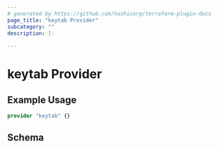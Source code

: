 ```yaml
---
# generated by https://github.com/hashicorp/terraform-plugin-docs
page_title: "keytab Provider"
subcategory: ""
description: |-
  
---
```


# keytab Provider



## Example Usage

```terraform
provider "keytab" {}
```

<!-- schema generated by tfplugindocs -->
## Schema
